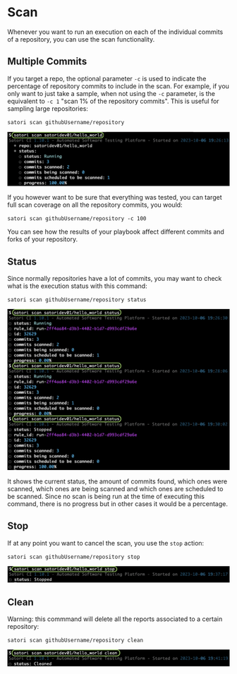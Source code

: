 # Scan

Whenever you want to run an execution on each of the individual commits of a repository, you can use the scan functionality.

## Multiple Commits

If you target a repo, the optional parameter `-c` is used to indicate the percentage of repository commits to include in the scan. For example, if you only want to just take a sample, when not using the `-c` parameter, is the equivalent to `-c 1` "scan 1% of the repository commits". This is useful for sampling large repositories:

```
satori scan githubUsername/repository
```

![Scan Repo](img/scan_1.png)


If you however want to be sure that everything was tested, you can target full scan coverage on all the repository commits, you would:

```
satori scan githubUsername/repository -c 100
```

You can see how the results of your playbook affect different commits and forks of your repository.

## Status

Since normally repositories have a lot of commits, you may want to check what is the execution status with this command:

```
satori scan githubUsername/repository status
```

![Scan Repo](img/scan_2.png)

It shows the current status, the amount of commits found, which ones were scanned, which ones are being scanned and which ones are scheduled to be scanned. Since no scan is being run at the time of executing this command, there is no progress but in other cases it would be a percentage.

## Stop

If at any point you want to cancel the scan, you use the `stop` action:

```
satori scan githubUsername/repository stop
```

![Stop Scan Repo](img/scan_3.png)

## Clean

Warning: this commmand will delete all the reports associated to a certain repository:

```
satori scan githubUsername/repository clean
```

![Clean Scan Repo](img/scan_4.png)
